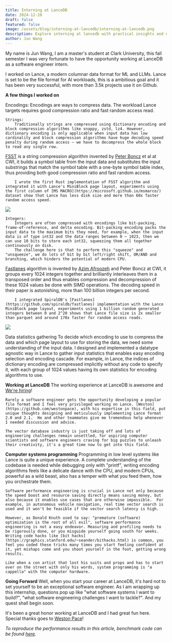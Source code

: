 ```yaml
---
title: Interning at LanceDB
date: 2024-12-20
draft: false
featured: false
image: /assets/blog/interning-at-lancedb/interning-at-lancedb.png
description: Explore interning at lancedb with practical insights and expert guidance from the LanceDB team.
author: Jun Wang
---
```

My name is Jun Wang, I am a master's student at Clark University, this fall semester I was very fortunate to have the opportunity working at LanceDB as a software engineer intern.

I worked on Lance, a modern columnar data format for ML and LLMs. Lance is set to be the file format for AI workloads, this is a ambitious goal and it has been very successful, with more than 3.5k projects use it on Github.

**A few things I worked on**

Encodings: Encodings are ways to compress data. The workload Lance targets requires good compression ratio and fast random access read.

    Strings: 
        Traditionally strings are compressed using dictionary encoding and block compression algorithms like snappy, zstd, lz4. However, dictionary encoding is only applicable when input data has low cardinality and block compression algorithms have huge decoding speed penalty during random access – we have to decompress the whole block to read any single row. 

[FSST](https://www.vldb.org/pvldb/vol13/p2649-boncz.pdf) is a string compression algorithm invented by [Peter Boncz](https://scholar.google.com/citations?user=DCIZE1kAAAAJ&amp;hl=en) et al at CWI, it builds a symbol table from the input data and substitutes the input substrings that match the symbol table with a one-byte symbol table index, thus providing both good compression ratio and fast random access. 

        I wrote the first Rust implementation of FSST algorithm and integrated it with Lance's MiniBlock page layout, experiments using the first column of [MS MACRO](https://microsoft.github.io/msmarco/) dataset show that Lance has less disk size and more than 60x faster random access speed.

![](__GHOST_URL__/content/images/2024/12/string_random_access_read_comparison-4.png)

    Integers:
        Integers are often compressed with encodings like bit-packing, frame-of-reference, and delta encoding. Bit-packing encoding packs the input data to the maximum bits they need, for example, when the input data is of type int32 and the data ranges between 0 ~ 1023, then we can use 10 bits to store each int32, squeezing them all together continuously on disk. 
        The challenge here is that to perform this "squeeze" and "unsqueeze", we do lots of bit by bit left/right shift, OR/AND and branching, which hinders the potential of modern CPU. 

[Fastlanes](https://www.vldb.org/pvldb/vol16/p2132-afroozeh.pdf?ref=blog.lancedb.com) algorithm is invented by [Azim Afroozeh](https://scholar.google.com/citations?user=h-vgI8UAAAAJ&amp;hl=en) and Peter Boncz at CWI, it groups every 1024 integers together and brilliantly interleaves them in a transposed order and thus enables compression and decompression of these 1024 values be done with SIMD operations. The decoding speed in their paper is astonishing, more than 100 billion integers per second.

        I integrated SpiralDB's [Fastlanes](https://github.com/spiraldb/fastlanes) implementation with the Lance MiniBlock page layout, experiments using 1 billion random generated integers between 0 and 2^20 shows that Lance file size is 2x smaller than parquet and around 170x faster for random access reads.

![](__GHOST_URL__/content/images/2024/12/integer_comparison-5.png)

Data statistics gathering
    To decide which encoding to use to compress the data and which page layout to use for storing the data, we need some understanding of the input data.  I designed and implemented a datatype agnostic way in Lance to gather input statistics that enables easy encoding selection and encoding cascade. For example, in Lance, the indices of dictionary encoding are compressed implicitly without any code to specify it, with each group of 1024 values having its own statistics for encoding algorithms to use.

**Working at LanceDB**
    The working experience at LanceDB is awesome and [We're hiring](https://lancedb.notion.site/Backend-Software-Engineer-Cloud-4c2d55c484374ffea2a4b91cf64ac934)!

    Rarely a software engineer gets the opportunity developing a popular file format and I feel very privileged working on Lance. [Weston](https://github.com/westonpace), with his expertise in this field, put unique thoughts designing and meticulously implementing Lance format 2.0 and 2.1.  He and other teammates give me tremendous help whenever I needed discussion and advice. 

    The vector database industry is just taking off and lots of engineering challenges remain unsettled, for aspiring computer scientists and software engineers craving for big puzzles to unleash their creativity, it's a great time now to get into this field.

**Computer systems programming**
    Programming in low level systems like Lance is quite a unique experience. A complete understanding of the codebase is needed while debugging only with "printf", writing encoding algorithms feels like a delicate dance with the CPU, and modern CPUs, powerful as a wild beast, also has a temper with what you feed them, how you orchestrate them.

    Software performance engineering is crucial in Lance not only because the speed boost and resource saving directly means saving money, but also because it enables use cases that are otherwise impossible.  For example, in autonomous vehicle navigation, real time vector search is used and it won't be feasible if the vector search latency is high.

    However, as Donald Knuth used to say: "premature (software) optimization is the root of all evil", software performance engineering is not a easy endeavor. Measuring and profiling needs to be rigorously done, or you misguide yourself going south for weeks. Writing code hacks like [bit hacks](https://graphics.stanford.edu/~seander/bithacks.html) is common, you feel you coded these tricks many times you start feeling confident at it, yet mishaps come and you shoot yourself in the foot, getting wrong results.

    Like when a con artist that lost his suits and props and has to start over on the street with only his words, system programming is "a cappella" with the computer hardware.

**Going Forward**
    Well, when you start your career at LanceDB, it's hard not to set yourself to be an exceptional software engineer. As I am wrapping up this internship, questions pop up like "what software systems I want to build?", "what software engineering challenges I want to tackle?". And my quest shall begin soon.

It's been a great honor working at LanceDB and I had great fun here. Special thanks goes to [Weston Pace](https://github.com/westonpace)!

*To reproduce the performance results in this article, benchmark code can be found *[*here*](https://github.com/broccoliSpicy/lance/tree/internship_summary_benchmark_code)*.*
